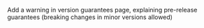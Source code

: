 Add a warning in version guarantees page, explaining pre-release guarantees (breaking changes in minor versions allowed)
